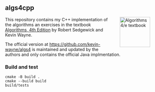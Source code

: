 ## algs4cpp

<IMG SRC="http://algs4.cs.princeton.edu/cover.png"  align=right hspace=25 width=100 alt = "Algorithms 4/e textbook">
This repository contains my C++ implementation of the algorithms an exercises in the textbook <a href = "http://amzn.to/13VNJi7">Algorithms, 4th Edition</a> by Robert Sedgewick and Kevin Wayne.

The official version at <a href = "https://github.com/kevin-wayne/algs4">https://github.com/kevin-wayne/algs4</a>
is maintained and updated by the authors and only contains the official Java implmentation.

### Build and test

```shell
cmake -B build .
cmake --build build
build/tests
```